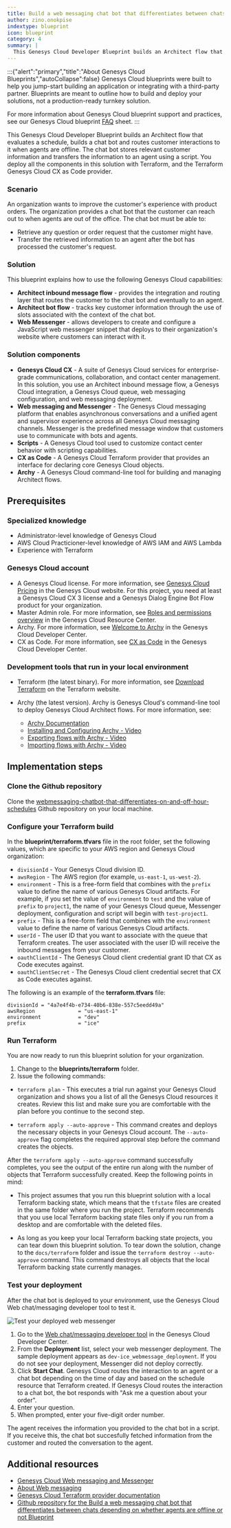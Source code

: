 ```yaml
---
title: Build a web messaging chat bot that differentiates between chats depending on whether agents are offline or not
author: zino.onokpise
indextype: blueprint
icon: blueprint
category: 4
summary: |
  This Genesys Cloud Developer Blueprint builds an Architect flow that evaluates a schedule, builds a chat bot and routes customer interactions to it when agents are offline. The chat bot stores relevant customer information and transfers the information to an agent using a script. You deploy all the components in this solution with Terraform, and the Terraform Genesys Cloud CX as Code provider.
---
```

:::{"alert":"primary","title":"About Genesys Cloud Blueprints","autoCollapse":false} 
Genesys Cloud blueprints were built to help you jump-start building an application or integrating with a third-party partner. 
Blueprints are meant to outline how to build and deploy your solutions, not a production-ready turnkey solution.
 
For more information about Genesys Cloud blueprint support and practices, 
see our Genesys Cloud blueprint [FAQ](https://developer.genesys.cloud/blueprints/faq) sheet.
:::

This Genesys Cloud Developer Blueprint builds an Architect flow that evaluates a schedule, builds a chat bot and routes customer interactions to it when agents are offline. The chat bot stores relevant customer information and transfers the information to an agent using a script. You deploy all the components in this solution with Terraform, and the Terraform Genesys Cloud CX as Code provider.

### Scenario

An organization wants to improve the customer's experience with product orders. The organization provides a chat bot that the customer can reach out to when agents are out of the office. The chat bot must be able to:

- Retrieve any question or order request that the customer might have.
- Transfer the retrieved information to an agent after the bot has processed the customer's request.

### Solution

This blueprint explains how to use the following Genesys Cloud capabilities:

- **Architect inbound message flow** - provides the integration and routing layer that routes the customer to the chat bot and eventually to an agent.
- **Architect bot flow** - tracks key customer information through the use of slots associated with the context of the chat bot.
- **Web Messenger** - allows developers to create and configure a JavaScript web messenger snippet that deploys to their organization's website where customers can interact with it.

### Solution components

- **Genesys Cloud CX** - A suite of Genesys Cloud services for enterprise-grade communications, collaboration, and contact center management. In this solution, you use an Architect inbound message flow, a Genesys Cloud integration, a Genesys Cloud queue, web messaging configuration, and web messaging deployment.
- **Web messaging and Messenger** - The Genesys Cloud messaging platform that enables asynchronous conversations and a unified agent and supervisor experience across all Genesys Cloud messaging channels. Messenger is the predefined message window that customers use to communicate with bots and agents.
- **Scripts** - A Genesys Cloud tool used to customize contact center behavior with scripting capabilities.
- **CX as Code** - A Genesys Cloud Terraform provider that provides an interface for declaring core Genesys Cloud objects.
- **Archy** - A Genesys Cloud command-line tool for building and managing Architect flows.

## Prerequisites

### Specialized knowledge

- Administrator-level knowledge of Genesys Cloud
- AWS Cloud Practicioner-level knowledge of AWS IAM and AWS Lambda
- Experience with Terraform

### Genesys Cloud account

- A Genesys Cloud license. For more information, see [Genesys Cloud Pricing](https://www.genesys.com/pricing 'Opens the Genesys Cloud pricing page') in the Genesys Cloud website. For this project, you need at least a Genesys Cloud CX 3 license and a Genesys Dialog Engine Bot Flow product for your organization.
- Master Admin role. For more information, see [Roles and permissions overview](https://help.mypurecloud.com/?p=24360 'Opens the Roles and permissions overview article') in the Genesys Cloud Resource Center.
- Archy. For more information, see [Welcome to Archy](https://developer.genesys.cloud/devapps/archy/ 'Goes to the Welcome to Archy page') in the Genesys Cloud Developer Center.
- CX as Code. For more information, see [CX as Code](https://developer.genesys.cloud/devapps/cx-as-code/ 'Goes to the CX as Code page') in the Genesys Cloud Developer Center.

### Development tools that run in your local environment

- Terraform (the latest binary). For more information, see [Download Terraform](https://www.terraform.io/downloads.html 'Goes to the Download Terraform page') on the Terraform website.
- Archy (the latest version). Archy is Genesys Cloud's command-line tool to deploy Genesys Cloud Architect flows. For more information, see:

  - [Archy Documentation](https://developer.genesys.cloud/devapps/archy/ 'Goes to the Welcome to Archy page')
  - [Installing and Configuring Archy - Video](https://www.youtube.com/watch?v=fOI_vq3PnM8 'Opens the DevDrop 8a: Installing and configuring Archy video on YouTube')
  - [Exporting flows with Archy - Video](https://www.youtube.com/watch?v=QAmkM_agsrY 'Opens the DevDrop 8b: Exporting flows with Archy video on YouTube')
  - [Importing flows with Archy - Video](https://www.youtube.com/watch?v=3NwGJ9X1O0s 'Opens the DevDrop 8c: Importing an Architect flow using Archy video on YouTube')

## Implementation steps

### Clone the Github repository

Clone the [webmessaging-chatbot-that-differentiates-on-and-off-hour-schedules](https://github.com/GenesysCloudBlueprints/webmessaging-chatbot-that-differentiates-on-and-off-hour-schedules "Opens the webmessaging-chatbot-that-differentiates-on-and-off-hour-schedules repository in GitHub") Github repository on your local machine.

### Configure your Terraform build

In the **blueprint/terraform.tfvars** file in the root folder, set the following values, which are specific to your AWS region and Genesys Cloud organization:

- `divisionId` - Your Genesys Cloud division ID.
- `awsRegion` - The AWS region (for example, `us-east-1`, `us-west-2`).
- `environment` - This is a free-form field that combines with the `prefix` value to define the name of various Genesys Cloud artifacts. For example, if you set the value of `environment` to `test` and the value of `prefix` to `project1`, the name of your Genesys Cloud queue, Messenger deployment, configuration and script will begin with `test-project1`.
- `prefix` - This is a free-form field that combines with the `environment` value to define the name of various Genesys Cloud artifacts.
- `userId` - The user ID that you want to associate with the queue that Terraform creates. The user associated with the user ID will receive the inbound messages from your customer.
- `oauthClientId` - The Genesys Cloud client credential grant ID that CX as Code executes against.
- `oauthClientSecret` - The Genesys Cloud client credential secret that CX as Code executes against.

The following is an example of the **terraform.tfvars** file:

```
divisionId = "4a7e4f4b-e734-40b6-838e-557c5eedd49a"
awsRegion              = "us-east-1"
environment            = "dev"
prefix                 = "ice"
```

### Run Terraform

You are now ready to run this blueprint solution for your organization.

1. Change to the **blueprints/terraform** folder.
2. Issue the following commands:

- `terraform plan` - This executes a trial run against your Genesys Cloud organization and shows you a list of all the Genesys Cloud resources it creates. Review this list and make sure you are comfortable with the plan before you continue to the second step.

- `terraform apply --auto-approve` - This command creates and deploys the necessary objects in your Genesys Cloud account. The `--auto-approve` flag completes the required approval step before the command creates the objects.

After the `terraform apply --auto-approve` command successfully completes, you see the output of the entire run along with the number of objects that Terraform successfully created. Keep the following points in mind:

* This project assumes that you run this blueprint solution with a local Terraform backing state, which means that the `tfstate` files are created in the same folder where you run the project. Terraform recommends that you use local Terraform backing state files only if you run from a desktop and are comfortable with the deleted files.

* As long as you keep your local Terraform backing state projects, you can tear down this blueprint solution. To tear down the solution, change to the `docs/terraform` folder and issue the `terraform destroy --auto-approve` command. This command destroys all objects that the local Terraform backing state currently manages.

### Test your deployment

After the chat bot is deployed to your environment, use the Genesys Cloud Web chat/messaging developer tool to test it.

![Test your deployed web messenger](images/testWebMessenger.png 'Test your deployed web messenger')

1. Go to the [Web chat/messaging developer tool](https://developer.genesys.cloud/devapps/web-chat-messenger) in the Genesys Cloud Developer Center.
2. From the **Deployment** list, select your web messenger deployment. The sample deployment appears as `dev-ice_webmessage_deployment`. If you do not see your deployment, Messenger did not deploy correctly.
3. Click **Start Chat**. Genesys Cloud routes the interaction to an agent or a chat bot depending on the time of day and based on the schedule resource that Terraform created. If Genesys Cloud routes the interaction to a chat bot, the bot responds with "Ask me a question about your order".
4. Enter your question.
5. When prompted, enter your five-digit order number.

The agent receives the information you provided to the chat bot in a script. If you receive this, the chat bot succesfully fetched information from the customer and routed the conversation to the agent.

## Additional resources

- [Genesys Cloud Web messaging and Messenger](https://developer.genesys.cloud/commdigital/digital/webmessaging/ "Opens the Web messaging and Messenger page in the Genesys Cloud Developer Center")
- [About Web messaging](https://help.mypurecloud.com/articles/about-web-messaging/ "Opens the About Web messaging article in the Genesys Cloud Resource Center")
- [Genesys Cloud Terraform provider documentation](https://registry.terraform.io/providers/MyPureCloud/genesyscloud/latest/docs 'Goes to the Genesys Cloud provider page in the Terraform documentation')
- [Github repository for the Build a web messaging chat bot that differentiates between chats depending on whether agents are offline or not Blueprint](https://github.com/GenesysCloudBlueprints/webmessaging-chatbot-that-differentiates-on-and-off-hour-schedules/ "Opens the Github repository for the Build a web messaging chat bot that differentiates between chats depending on whether agents are offline or not Blueprint")
